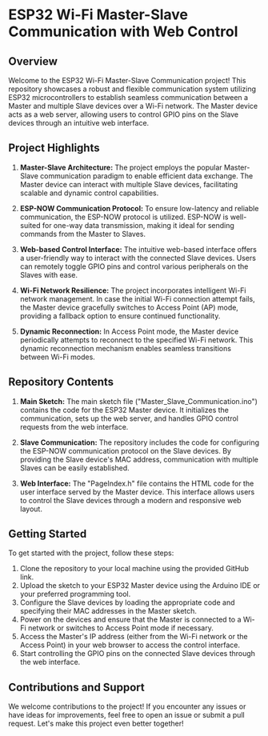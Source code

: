 # ESP32 Wi-Fi Master-Slave Communication with Web Control

## Overview

Welcome to the ESP32 Wi-Fi Master-Slave Communication project! This repository showcases a robust and flexible communication system utilizing ESP32 microcontrollers to establish seamless communication between a Master and multiple Slave devices over a Wi-Fi network. The Master device acts as a web server, allowing users to control GPIO pins on the Slave devices through an intuitive web interface.

## Project Highlights

1. **Master-Slave Architecture:** The project employs the popular Master-Slave communication paradigm to enable efficient data exchange. The Master device can interact with multiple Slave devices, facilitating scalable and dynamic control capabilities.

2. **ESP-NOW Communication Protocol:** To ensure low-latency and reliable communication, the ESP-NOW protocol is utilized. ESP-NOW is well-suited for one-way data transmission, making it ideal for sending commands from the Master to Slaves.

3. **Web-based Control Interface:** The intuitive web-based interface offers a user-friendly way to interact with the connected Slave devices. Users can remotely toggle GPIO pins and control various peripherals on the Slaves with ease.

4. **Wi-Fi Network Resilience:** The project incorporates intelligent Wi-Fi network management. In case the initial Wi-Fi connection attempt fails, the Master device gracefully switches to Access Point (AP) mode, providing a fallback option to ensure continued functionality.

5. **Dynamic Reconnection:** In Access Point mode, the Master device periodically attempts to reconnect to the specified Wi-Fi network. This dynamic reconnection mechanism enables seamless transitions between Wi-Fi modes.

## Repository Contents

1. **Main Sketch:** The main sketch file ("Master_Slave_Communication.ino") contains the code for the ESP32 Master device. It initializes the communication, sets up the web server, and handles GPIO control requests from the web interface.

2. **Slave Communication:** The repository includes the code for configuring the ESP-NOW communication protocol on the Slave devices. By providing the Slave device's MAC address, communication with multiple Slaves can be easily established.

3. **Web Interface:** The "PageIndex.h" file contains the HTML code for the user interface served by the Master device. This interface allows users to control the Slave devices through a modern and responsive web layout.

## Getting Started

To get started with the project, follow these steps:

1. Clone the repository to your local machine using the provided GitHub link.
2. Upload the sketch to your ESP32 Master device using the Arduino IDE or your preferred programming tool.
3. Configure the Slave devices by loading the appropriate code and specifying their MAC addresses in the Master sketch.
4. Power on the devices and ensure that the Master is connected to a Wi-Fi network or switches to Access Point mode if necessary.
5. Access the Master's IP address (either from the Wi-Fi network or the Access Point) in your web browser to access the control interface.
6. Start controlling the GPIO pins on the connected Slave devices through the web interface.

## Contributions and Support

We welcome contributions to the project! If you encounter any issues or have ideas for improvements, feel free to open an issue or submit a pull request. Let's make this project even better together!

